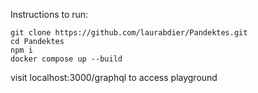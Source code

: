 Instructions to run:

```
git clone https://github.com/laurabdier/Pandektes.git
cd Pandektes
npm i
docker compose up --build
```

visit localhost:3000/graphql to access playground
